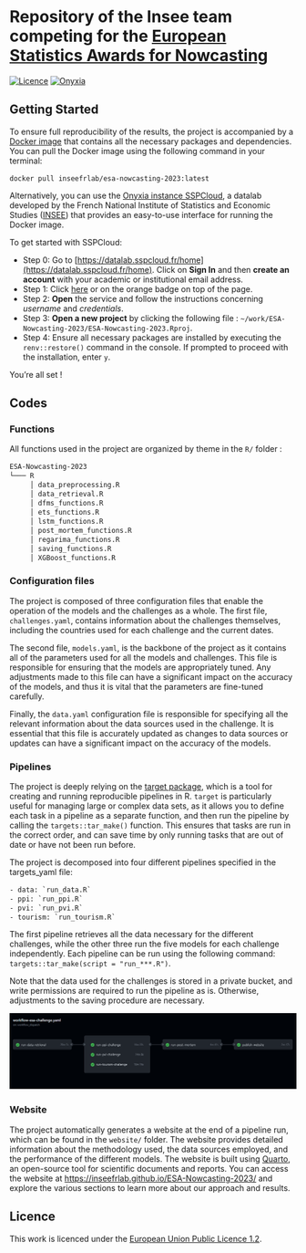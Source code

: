 # Repository of the Insee team competing for the [European Statistics Awards for Nowcasting](https://statistics-awards.eu/)

[![Licence](https://img.shields.io/badge/Licence-EUPL--1.2-001489)](https://joinup.ec.europa.eu/collection/eupl/eupl-text-eupl-12)
[![Onyxia](https://img.shields.io/badge/Launch-Datalab-orange?logo=R)](https://datalab.sspcloud.fr/launcher/ide/rstudio?autoLaunch=false&service.image.custom.enabled=true&service.image.custom.version=%C2%ABinseefrlab%2Fesa-nowcasting-2023%3Av5.0.2%C2%BB&onyxia.friendlyName=%C2%ABesa_nowcasting%C2%BB&init.personalInit=%C2%ABhttps%3A%2F%2Fraw.githubusercontent.com%2FInseeFrLab%2FESA-Nowcasting-2023%2Fmain%2Fsetup.sh%C2%BB)

## Getting Started

To ensure full reproducibility of the results, the project is accompanied by a [Docker image](https://hub.docker.com/r/inseefrlab/esa-nowcasting-2023) that contains all the necessary packages and dependencies. You can pull the Docker image using the following command in your terminal:

```
docker pull inseefrlab/esa-nowcasting-2023:latest
```

Alternatively, you can use the [Onyxia instance SSPCloud](https://github.com/InseeFrLab/onyxia-web), a datalab developed by the French National Institute of Statistics and Economic Studies ([INSEE](https://www.insee.fr/fr/accueil)) that provides an easy-to-use interface for running the Docker image.

To get started with SSPCloud:

- Step 0: Go to [https://datalab.sspcloud.fr/home](https://datalab.sspcloud.fr/home). Click on **Sign In** and then **create an account** with your academic or institutional email address.
- Step 1: Click [here](https://datalab.sspcloud.fr/launcher/ide/rstudio?autoLaunch=false&service.image.custom.enabled=true&service.image.custom.version=%C2%ABinseefrlab%2Fesa-nowcasting-2023%3Av5.0.2%C2%BB&onyxia.friendlyName=%C2%ABesa_nowcasting%C2%BB&init.personalInit=%C2%ABhttps%3A%2F%2Fraw.githubusercontent.com%2FInseeFrLab%2FESA-Nowcasting-2023%2Fmain%2Fsetup.sh%C2%BB) or on the orange badge on top of the page.
- Step 2: **Open** the service and follow the instructions concerning *username* and *credentials*.
- Step 3: **Open a new project** by clicking the following file : `~/work/ESA-Nowcasting-2023/ESA-Nowcasting-2023.Rproj`.
- Step 4: Ensure all necessary packages are installed by executing the ```renv::restore()``` command in the console. If prompted to proceed with the installation, enter `y`.

You’re all set !

## Codes

### Functions

All functions used in the project are organized by theme in the ```R/``` folder :

```
ESA-Nowcasting-2023
└─── R
     │ data_preprocessing.R
     │ data_retrieval.R
     │ dfms_functions.R
     │ ets_functions.R
     │ lstm_functions.R
     │ post_mortem_functions.R
     │ regarima_functions.R
     │ saving_functions.R
     │ XGBoost_functions.R

```
### Configuration files

The project is composed of three configuration files that enable the operation of the models and the challenges as a whole. The first file, `challenges.yaml`, contains information about the challenges themselves, including the countries used for each challenge and the current dates.

The second file, `models.yaml`, is the backbone of the project as it contains all of the parameters used for all the models and challenges. This file is responsible for ensuring that the models are appropriately tuned. Any adjustments made to this file can have a significant impact on the accuracy of the models, and thus it is vital that the parameters are fine-tuned carefully.

Finally, the `data.yaml` configuration file is responsible for specifying all the relevant information about the data sources used in the challenge. It is essential that this file is accurately updated as changes to data sources or updates can have a significant impact on the accuracy of the models.

### Pipelines

The project is deeply relying on the [target package](https://books.ropensci.org/targets/), which is a tool for creating and running reproducible pipelines in R. `target` is particularly useful for managing large or complex data sets, as it allows you to define each task in a pipeline as a separate function, and then run the pipeline by calling the ```targets::tar_make()``` function. This ensures that tasks are run in the correct order, and can save time by only running tasks that are out of date or have not been run before.

The project is decomposed into four different pipelines specified in the targets_yaml file:

    - data: `run_data.R`
    - ppi: `run_ppi.R`
    - pvi: `run_pvi.R`
    - tourism: `run_tourism.R`

The first pipeline retrieves all the data necessary for the different challenges, while the other three run the five models for each challenge independently. Each pipeline can be run using the following command: `targets::tar_make(script = "run_***.R")`.

Note that the data used for the challenges is stored in a private bucket, and write permissions are required to run the pipeline as is. Otherwise, adjustments to the saving procedure are necessary.

![Summary of the pipeline.](workflow-example.png)

### Website

The project automatically generates a website at the end of a pipeline run, which can be found in the `website/` folder. The website provides detailed information about the methodology used, the data sources employed, and the performance of the different models. The website is built using [Quarto](https://quarto.org/), an open-source tool for scientific documents and reports. You can access the website at https://inseefrlab.github.io/ESA-Nowcasting-2023/ and explore the various sections to learn more about our approach and results.

## Licence

This work is licenced under the [European Union Public Licence 1.2](https://joinup.ec.europa.eu/collection/eupl/eupl-text-eupl-12).
